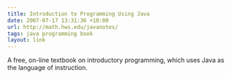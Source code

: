 ```yaml
---
title: Introduction to Programming Using Java
date: 2007-07-17 13:31:36 +10:00
url: http://math.hws.edu/javanotes/
tags: java programming book
layout: link
---
```

A free, on-line textbook on introductory programming, which uses Java as the language of instruction.
